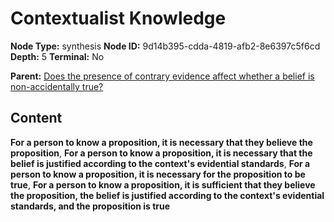 # Contextualist Knowledge

**Node Type:** synthesis
**Node ID:** 9d14b395-cdda-4819-afb2-8e6397c5f6cd
**Depth:** 5
**Terminal:** No

**Parent:** [Does the presence of contrary evidence affect whether a belief is non-accidentally true?](does-the-presence-of-contrary-evidence-affect-whether-a-belief-is-non-accidentally-true-antithesis-b922118f-3c2b-4e61-838d-603f69d2e561.md)

## Content

**For a person to know a proposition, it is necessary that they believe the proposition**, **For a person to know a proposition, it is necessary that the belief is justified according to the context's evidential standards**, **For a person to know a proposition, it is necessary for the proposition to be true**, **For a person to know a proposition, it is sufficient that they believe the proposition, the belief is justified according to the context's evidential standards, and the proposition is true**
